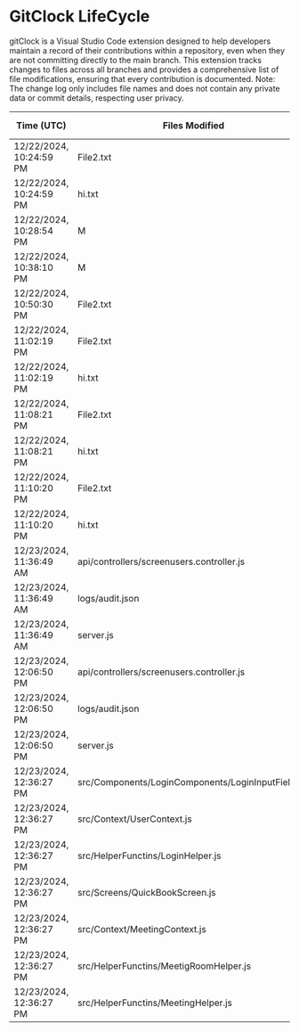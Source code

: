 # GitClock LifeCycle

gitClock is a Visual Studio Code extension designed to help developers maintain a record of their contributions within a repository, even when they are not committing directly to the main branch. This extension tracks changes to files across all branches and provides a comprehensive list of file modifications, ensuring that every contribution is documented. Note: The change log only includes file names and does not contain any private data or commit details, respecting user privacy.

| Time (UTC)             | Files Modified                    | Changes (Addition/Deletion) |
|------------------------|-----------------------------------|-----------------------------|
| 12/22/2024, 10:24:59 PM | File2.txt | undefined/undefined |
| 12/22/2024, 10:24:59 PM | hi.txt | undefined/undefined |
| 12/22/2024, 10:28:54 PM | M | undefined/undefined |
| 12/22/2024, 10:38:10 PM | M | 0/0 |
| 12/22/2024, 10:50:30 PM | File2.txt | 7/2 |
| 12/22/2024, 11:02:19 PM | File2.txt | 10 Additions & 2 Deletions|
| 12/22/2024, 11:02:19 PM | hi.txt | 2 Additions & 0 Deletions|
| 12/22/2024, 11:08:21 PM | File2.txt | 10 Additions & 2 Deletions|
| 12/22/2024, 11:08:21 PM | hi.txt | 6 Additions & 0 Deletions|
| 12/22/2024, 11:10:20 PM | File2.txt | 10 Additions & 2 Deletions|
| 12/22/2024, 11:10:20 PM | hi.txt | 6 Additions & 0 Deletions|
| 12/23/2024, 11:36:49 AM | api/controllers/screenusers.controller.js | 5 Additions & 5 Deletions|
| 12/23/2024, 11:36:49 AM | logs/audit.json | 5 Additions & 5 Deletions|
| 12/23/2024, 11:36:49 AM | server.js | 4 Additions & 4 Deletions|
| 12/23/2024, 12:06:50 PM | api/controllers/screenusers.controller.js | 5 Additions & 5 Deletions|
| 12/23/2024, 12:06:50 PM | logs/audit.json | 5 Additions & 5 Deletions|
| 12/23/2024, 12:06:50 PM | server.js | 4 Additions & 4 Deletions|
| 12/23/2024, 12:36:27 PM | src/Components/LoginComponents/LoginInputFields.js | 33 Additions & 11 Deletions|
| 12/23/2024, 12:36:27 PM | src/Context/UserContext.js | 2 Additions & 2 Deletions|
| 12/23/2024, 12:36:27 PM | src/HelperFunctins/LoginHelper.js | 4 Additions & 0 Deletions|
| 12/23/2024, 12:36:27 PM | src/Screens/QuickBookScreen.js | 2 Additions & 0 Deletions|
| 12/23/2024, 12:36:27 PM | src/Context/MeetingContext.js | 0 Additions & 0 Deletions|
| 12/23/2024, 12:36:27 PM | src/HelperFunctins/MeetigRoomHelper.js | 0 Additions & 0 Deletions|
| 12/23/2024, 12:36:27 PM | src/HelperFunctins/MeetingHelper.js | 0 Additions & 0 Deletions|
